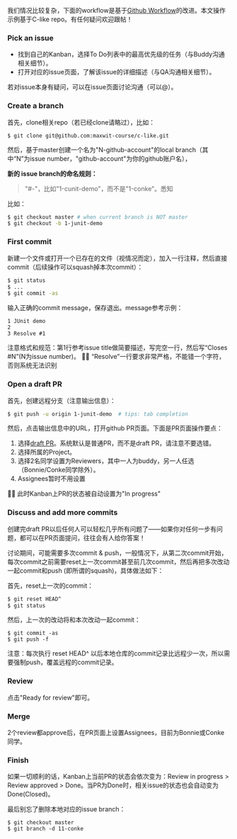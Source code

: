 我们情况比较复杂，下面的workflow是基于[Github Workflow](https://guides.github.com/introduction/flow/)的改进。本文操作示例基于C-like repo。有任何疑问欢迎跟帖！

### Pick an issue

- 找到自己的Kanban，选择To Do列表中的最高优先级的任务（与Buddy沟通相关细节）。
- 打开对应的issue页面，了解该issue的详细描述（与QA沟通相关细节）。

若对issue本身有疑问，可以在issue页面讨论沟通（可以@）。

### Create a branch
首先，clone相关repo（若已经clone请略过），比如：
```
$ git clone git@github.com:maxwit-course/c-like.git
```

然后，基于master创建一个名为"N-github-account"的local branch（其中“N”为issue number，"github-account"为你的github账户名），

**新的 issue branch的命名规则：**
> "#-<issue-short-desc>"，比如"1-cunit-demo"，而不是"1-conke"。悉知


比如：
```bash
$ git checkout master # when current branch is NOT master
$ git checkout -b 1-junit-demo
```

### First commit
新建一个文件或打开一个已存在的文件（视情况而定），加入一行注释，然后直接commit（后续操作可以squash掉本次commit）：
```bash
$ git status
$ ...
$ git commit -as
```

输入正确的commit message，保存退出。message参考示例：
```
1 JUnit demo
2
3 Resolve #1
```

注意格式和规范：第1行参考issue title做简要描述，写完空一行，然后写“Closes #N”(N为issue number)。
:sassy_woman: “Resolve”一行要求非常严格，不能错一个字符，否则系统无法识别

### Open a draft PR
首先，创建远程分支（注意输出信息）：
```bash
$ git push -u origin 1-junit-demo  # tips: tab completion
```
然后，点击输出信息中的URL，打开github PR页面。下面是PR页面操作要点：
1. 选择[draft PR](https://github.blog/2019-02-14-introducing-draft-pull-requests/)。系统默认是普通PR，而不是draft PR，请注意不要选错。
1. 选择所属的Project。
1. 选择2名同学设置为Reviewers，其中一人为buddy，另一人任选（Bonnie/Conke同学除外）。
1. Assignees暂时不用设置

:sassy_woman:  此时Kanban上PR的状态被自动设置为"In progress"

### Discuss and add more commits

创建完draft PR以后任何人可以轻松几乎所有问题了——如果你对任何一步有问题，都可以在PR页面提问，往往会有人给你答案！

讨论期间，可能需要多次commit & push，一般情况下，从第二次commit开始，每次commit之前需要reset上一次commit甚至前几次commit，然后再把多次改动一起commit和push (即所谓的squash)，具体做法如下：

首先，reset上一次的commit：
```bash
$ git reset HEAD^ 
$ git status
```
然后，上一次的改动将和本次改动一起commit：
```
$ git commit -as
$ git push -f
```
注意：每次执行 reset HEAD^ 以后本地仓库的commit记录比远程少一次，所以需要强制push，覆盖远程的commit记录。

### Review
点击"Ready for review"即可。

### Merge
2个review都approve后，在PR页面上设置Assignees，目前为Bonnie或Conke同学。

### Finish
如果一切顺利的话，Kanban上当前PR的状态会依次变为：Review in progress > Review approved > Done。当PR为Done时，相关issue的状态也会自动变为Done(Closed)。

最后别忘了删除本地对应的issue branch：
```
$ git checkout master
$ git branch -d 11-conke
```
